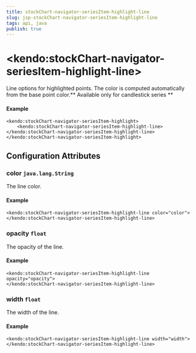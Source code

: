 ```yaml
---
title: stockChart-navigator-seriesItem-highlight-line
slug: jsp-stockChart-navigator-seriesItem-highlight-line
tags: api, java
publish: true
---
```


# \<kendo:stockChart-navigator-seriesItem-highlight-line\>

Line options for highlighted points. The color is computed automatically from the base point color.** Available only for candlestick series **

#### Example
    <kendo:stockChart-navigator-seriesItem-highlight>
        <kendo:stockChart-navigator-seriesItem-highlight-line></kendo:stockChart-navigator-seriesItem-highlight-line>
    </kendo:stockChart-navigator-seriesItem-highlight>

## Configuration Attributes

### color `java.lang.String`

The line color.

#### Example
    <kendo:stockChart-navigator-seriesItem-highlight-line color="color">
    </kendo:stockChart-navigator-seriesItem-highlight-line>

### opacity `float`

The opacity of the line.

#### Example
    <kendo:stockChart-navigator-seriesItem-highlight-line opacity="opacity">
    </kendo:stockChart-navigator-seriesItem-highlight-line>

### width `float`

The width of the line.

#### Example
    <kendo:stockChart-navigator-seriesItem-highlight-line width="width">
    </kendo:stockChart-navigator-seriesItem-highlight-line>

